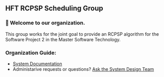 ## HFT RCPSP Scheduling Group

### 👋 Welcome to our organization.

This group works for the joint goal to provide an RCPSP algorithm for the Software Project 2 in the Master Software Technology.

### Organization Guide:

* [System Documentation](https://github.com/hft-rcpsp-scheduling/.github/tree/main/docs)
* Administarive requests or questions? [Ask the System Design Team](https://github.com/orgs/hft-rcpsp-scheduling/teams/system-desing)
